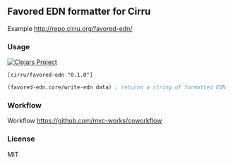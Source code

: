
Favored EDN formatter for Cirru
----

Example http://repo.cirru.org/favored-edn/

### Usage

[![Clojars Project](https://img.shields.io/clojars/v/cirru/favored-edn.svg)](https://clojars.org/cirru/favored-edn)

```edn
[cirru/favored-edn "0.1.0"]
```

```clojure
(favored-edn.core/write-edn data) ; returns a string of formatted EDN
```

### Workflow

Workflow https://github.com/mvc-works/coworkflow

### License

MIT

